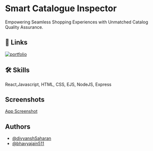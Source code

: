 
# Smart Catalogue Inspector

Empowering Seamless Shopping Experiences with Unmatched Catalog Quality Assurance.


## 🔗 Links
[![portfolio](https://img.shields.io/badge/Github-000?style=for-the-badge&logo=github&logoColor=white)](https://github.com/DivyanshSaharan/hackMasters)


## 🛠 Skills
React,Javascript, HTML, CSS, EJS, NodeJS, Express


## Screenshots

[App Screenshot](https://drive.google.com/drive/folders/1ztBXVEYSQeW7dyZhBxFS_U_j6LpJF3R7)


## Authors

- [@divyanshSaharan](https://www.github.com/divyanshSaharan)
- [@bhavyajain511](https://www.github.com/bhavyajain511)

